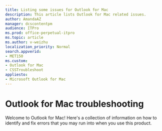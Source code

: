 ```yaml
---
title: Listing some issues for Outlook for Mac
description: This article lists Outlook for Mac related issues.
author: AmandaAZ
manager: dcscontentpm
audience: ITPro
ms.prod: office-perpetual-itpro
ms.topic: article
ms.author: v-weizhu
localization_priority: Normal
search.appverid: 
- MET150
ms.custom: 
- Outlook for Mac
- CSSTroubleshoot
appliesto:
- Microsoft Outlook for Mac
---
```


# Outlook for Mac troubleshooting

Welcome to Outlook for Mac! Here's a collection of information on how to identify and fix errors that you may run into when you use this product.
